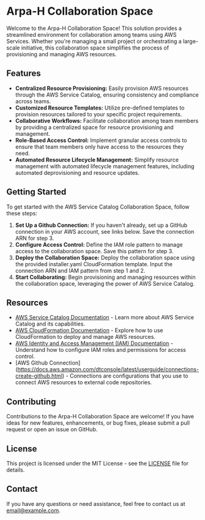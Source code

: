 # Arpa-H Collaboration Space

Welcome to the Arpa-H Collaboration Space! This solution provides a streamlined environment for collaboration among teams using AWS Services. Whether you're managing a small project or orchestrating a large-scale initiative, this collaboration space simplifies the process of provisioning and managing AWS resources.

## Features

- **Centralized Resource Provisioning:** Easily provision AWS resources through the AWS Service Catalog, ensuring consistency and compliance across teams.
- **Customized Resource Templates:** Utilize pre-defined templates to provision resources tailored to your specific project requirements.
- **Collaborative Workflows:** Facilitate collaboration among team members by providing a centralized space for resource provisioning and management.
- **Role-Based Access Control:** Implement granular access controls to ensure that team members only have access to the resources they need.
- **Automated Resource Lifecycle Management:** Simplify resource management with automated lifecycle management features, including automated deprovisioning and resource updates.

## Getting Started

To get started with the AWS Service Catalog Collaboration Space, follow these steps:

1. **Set Up a Github Connection:** If you haven't already, set up a GitHub connection in your AWS account, see links below. Save the connection ARN for step 3.
2. **Configure Access Control:** Define the IAM role pattern to manage access to the collaboration space. Save this pattern for step 3.
3. **Deploy the Collaboration Space:** Deploy the collaboration space using the provided installer.yaml CloudFormation template. Input the connection ARN and IAM pattern from step 1 and 2. 
4. **Start Collaborating:** Begin provisioning and managing resources within the collaboration space, leveraging the power of AWS Service Catalog.

## Resources

- [AWS Service Catalog Documentation](https://docs.aws.amazon.com/servicecatalog/latest/adminguide/introduction.html) - Learn more about AWS Service Catalog and its capabilities.
- [AWS CloudFormation Documentation](https://docs.aws.amazon.com/cloudformation/index.html) - Explore how to use CloudFormation to deploy and manage AWS resources.
- [AWS Identity and Access Management (IAM) Documentation](https://docs.aws.amazon.com/iam/index.html) - Understand how to configure IAM roles and permissions for access control.
- [AWS Github Connection] (https://docs.aws.amazon.com/dtconsole/latest/userguide/connections-create-github.html) - Connections are configurations that you use to connect AWS resources to external code repositories.

## Contributing

Contributions to the Arpa-H Collaboration Space are welcome! If you have ideas for new features, enhancements, or bug fixes, please submit a pull request or open an issue on GitHub.

## License

This project is licensed under the MIT License - see the [LICENSE](LICENSE) file for details.

## Contact

If you have any questions or need assistance, feel free to contact us at [email@example.com](mailto:email@example.com).
